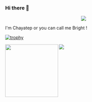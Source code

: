 ### Hi there 👋
<p align="center"><img src="https://odds-readme-badge.vercel.app/api" /></p>

I'm Chayatep or you can call me Bright !

[![trophy](https://github-profile-trophy.vercel.app/?username=chayatep01&row=2&column=3&margin-w=15&margin-h=15&theme=nord)](https://github.com/ryo-ma/github-profile-trophy)

<img src="https://github-readme-stats.vercel.app/api/top-langs/?username=chayatep01&layout=compact" />

<img height="170" align="left" src="https://github-readme-stats.vercel.app/api?username=chayatep01&count_private=true&include_all_commits=true" />

<!--
**chayatep01/chayatep01** is a ✨ _special_ ✨ repository because its `README.md` (this file) appears on your GitHub profile.

Here are some ideas to get you started:

- 🔭 I’m currently working on ...
- 🌱 I’m currently learning ...
- 👯 I’m looking to collaborate on ...
- 🤔 I’m looking for help with ...
- 💬 Ask me about ...
- 📫 How to reach me: ...
- 😄 Pronouns: ...
- ⚡ Fun fact: ...
-->
